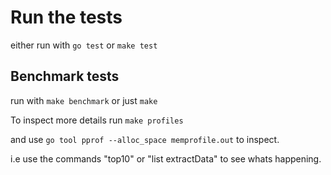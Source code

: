 # Run the tests

either run with `go test` or `make test`

## Benchmark tests

run with `make benchmark` or just `make`

To inspect more details run `make profiles`

and use `go tool pprof --alloc_space memprofile.out` to inspect. 

i.e use the commands "top10" or "list extractData" to see whats happening.
